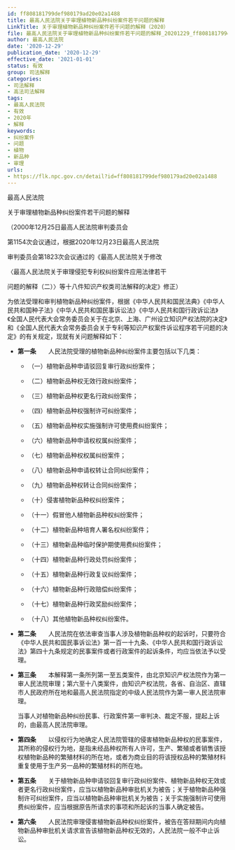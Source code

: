```yaml
---
id: ff808181799def980179ad20e02a1488
title: 最高人民法院关于审理植物新品种纠纷案件若干问题的解释
LinkTitle: 关于审理植物新品种纠纷案件若干问题的解释（2020）
file: 最高人民法院关于审理植物新品种纠纷案件若干问题的解释_20201229_ff808181799def980179ad20e02a1488.docx
author: 最高人民法院
date: '2020-12-29'
publication_date: '2020-12-29'
effective_date: '2021-01-01'
status: 有效
group: 司法解释
categories:
- 司法解释
- 高法司法解释
tags:
- 最高人民法院
- 有效
- 2020年
- 解释
keywords:
- 纠纷案件
- 问题
- 植物
- 新品种
- 审理
urls:
- https://flk.npc.gov.cn/detail?id=ff808181799def980179ad20e02a1488
---
```


最高人民法院

关于审理植物新品种纠纷案件若干问题的解释

（2000年12月25日最高人民法院审判委员会

第1154次会议通过，根据2020年12月23日最高人民法院

审判委员会第1823次会议通过的《最高人民法院关于修改

〈最高人民法院关于审理侵犯专利权纠纷案件应用法律若干

问题的解释（二）〉等十八件知识产权类司法解释的决定》修正）

为依法受理和审判植物新品种纠纷案件，根据《中华人民共和国民法典》《中华人民共和国种子法》《中华人民共和国民事诉讼法》《中华人民共和国行政诉讼法》《全国人民代表大会常务委员会关于在北京、上海、广州设立知识产权法院的决定》和《全国人民代表大会常务委员会关于专利等知识产权案件诉讼程序若干问题的决定》的有关规定，现就有关问题解释如下：

- **第一条**　　人民法院受理的植物新品种纠纷案件主要包括以下几类：

  - （一）植物新品种申请驳回复审行政纠纷案件；

  - （二）植物新品种权无效行政纠纷案件；

  - （三）植物新品种权更名行政纠纷案件；

  - （四）植物新品种权强制许可纠纷案件；

  - （五）植物新品种权实施强制许可使用费纠纷案件；

  - （六）植物新品种申请权权属纠纷案件；

  - （七）植物新品种权权属纠纷案件；

  - （八）植物新品种申请权转让合同纠纷案件；

  - （九）植物新品种权转让合同纠纷案件；

  - （十）侵害植物新品种权纠纷案件；

  - （十一）假冒他人植物新品种权纠纷案件；

  - （十二）植物新品种培育人署名权纠纷案件；

  - （十三）植物新品种临时保护期使用费纠纷案件；

  - （十四）植物新品种行政处罚纠纷案件；

  - （十五）植物新品种行政复议纠纷案件；

  - （十六）植物新品种行政赔偿纠纷案件；

  - （十七）植物新品种行政奖励纠纷案件；

  - （十八）其他植物新品种权纠纷案件。

- **第二条**　　人民法院在依法审查当事人涉及植物新品种权的起诉时，只要符合《中华人民共和国民事诉讼法》第一百一十九条、《中华人民共和国行政诉讼法》第四十九条规定的民事案件或者行政案件的起诉条件，均应当依法予以受理。

- **第三条**　　本解释第一条所列第一至五类案件，由北京知识产权法院作为第一审人民法院审理；第六至十八类案件，由知识产权法院，各省、自治区、直辖市人民政府所在地和最高人民法院指定的中级人民法院作为第一审人民法院审理。

  当事人对植物新品种纠纷民事、行政案件第一审判决、裁定不服，提起上诉的，由最高人民法院审理。

- **第四条**　　以侵权行为地确定人民法院管辖的侵害植物新品种权的民事案件，其所称的侵权行为地，是指未经品种权所有人许可，生产、繁殖或者销售该授权植物新品种的繁殖材料的所在地，或者为商业目的将该授权品种的繁殖材料重复使用于生产另一品种的繁殖材料的所在地。

- **第五条**　　关于植物新品种申请驳回复审行政纠纷案件、植物新品种权无效或者更名行政纠纷案件，应当以植物新品种审批机关为被告；关于植物新品种强制许可纠纷案件，应当以植物新品种审批机关为被告；关于实施强制许可使用费纠纷案件，应当根据原告所请求的事项和所起诉的当事人确定被告。

- **第六条**　　人民法院审理侵害植物新品种权纠纷案件，被告在答辩期间内向植物新品种审批机关请求宣告该植物新品种权无效的，人民法院一般不中止诉讼。

